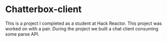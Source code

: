 # Chatterbox-client

This is a project I completed as a student at Hack Reactor. This project was worked on with a pair. During the project we built a chat client consuming some parse API.

